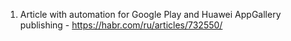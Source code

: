 1. Article with automation for Google Play and Huawei AppGallery publishing - https://habr.com/ru/articles/732550/